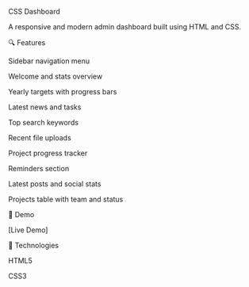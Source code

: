 CSS Dashboard

A responsive and modern admin dashboard built using HTML and CSS.

🔍 Features

Sidebar navigation menu

Welcome and stats overview

Yearly targets with progress bars

Latest news and tasks

Top search keywords

Recent file uploads

Project progress tracker

Reminders section

Latest posts and social stats

Projects table with team and status

🚀 Demo

[Live Demo]

📁 Technologies

HTML5

CSS3
